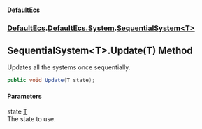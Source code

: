 #### [DefaultEcs](./index.md 'index')
### [DefaultEcs](./index.md 'index').[DefaultEcs.System](./DefaultEcs-System.md 'DefaultEcs.System').[SequentialSystem&lt;T&gt;](./DefaultEcs-System-SequentialSystem-T-.md 'DefaultEcs.System.SequentialSystem&lt;T&gt;')
## SequentialSystem&lt;T&gt;.Update(T) Method
Updates all the systems once sequentially.  
```C#
public void Update(T state);
```
#### Parameters
<a name='DefaultEcs-System-SequentialSystem-T--Update(T)-state'></a>
state [T](./DefaultEcs-System-SequentialSystem-T-.md#DefaultEcs-System-SequentialSystem-T--T 'DefaultEcs.System.SequentialSystem&lt;T&gt;.T')  
The state to use.  
